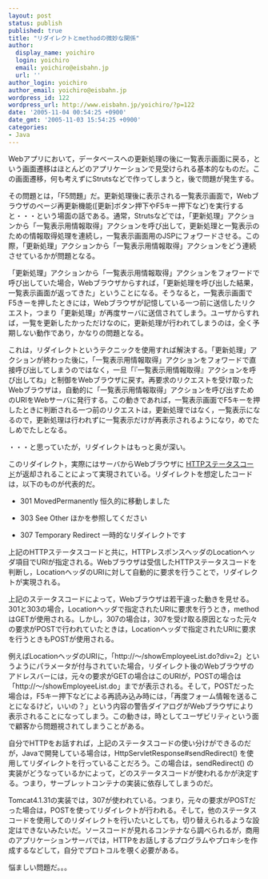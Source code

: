 ```yaml
---
layout: post
status: publish
published: true
title: "リダイレクトとmethodの微妙な関係"
author:
  display_name: yoichiro
  login: yoichiro
  email: yoichiro@eisbahn.jp
  url: ''
author_login: yoichiro
author_email: yoichiro@eisbahn.jp
wordpress_id: 122
wordpress_url: http://www.eisbahn.jp/yoichiro/?p=122
date: '2005-11-04 00:54:25 +0900'
date_gmt: '2005-11-03 15:54:25 +0900'
categories:
- Java
---
```


Webアプリにおいて，データベースへの更新処理の後に一覧表示画面に戻る，という画面遷移はほとんどのアプリケーションで見受けられる基本的なものだ。この画面遷移，何も考えずにStrutsなどで作ってしまうと，後で問題が発生する。

その問題とは，「F5問題」だ。更新処理後に表示される一覧表示画面で，Webブラウザのページ再更新機能([更新]ボタン押下やF5キー押下など)を実行すると・・・という場面の話である。通常，Strutsなどでは，「更新処理」アクションから「一覧表示用情報取得」アクションを呼び出して，更新処理と一覧表示のための情報取得処理を連続し，一覧表示画面用のJSPにフォワードさせる。この際，「更新処理」アクションから「一覧表示用情報取得」アクションをどう連続させているかが問題となる。

「更新処理」アクションから「一覧表示用情報取得」アクションをフォワードで呼び出していた場合，Webブラウザからすれば，「更新処理を呼び出した結果，一覧表示画面が返ってきた」ということになる。そうなると，一覧表示画面でF5きーを押したときには，Webブラウザが記憶している一つ前に送信したリクエスト，つまり「更新処理」が再度サーバに送信されてしまう。ユーザからすれば，一覧を更新したかっただけなのに，更新処理が行われてしまうのは，全く予期しない動作であり，かなりの問題となる。

これは，リダイレクトというテクニックを使用すれば解決する。「更新処理」アクションが終わった後に，「一覧表示用情報取得」アクションをフォワードで直接呼び出してしまうのではなく，一旦「『一覧表示用情報取得』アクションを呼び出してね」と制御をWebブラウザに戻す。再要求のリクエストを受け取ったWebブラウザは，自動的に「一覧表示用情報取得」アクションを呼び出すためのURIをWebサーバに発行する。この動きであれば，一覧表示画面でF5キーを押したときに判断される一つ前のリクエストは，更新処理ではなく，一覧表示になるので，更新処理は行われずに一覧表示だけが再表示されるようになり，めでたしめでたしとなる。

・・・と思っていたが，リダイレクトはもっと奥が深い。

このリダイレクト，実際にはサーバからWebブラウザに
[HTTPステータスコード](http://homepage1.nifty.com/yito/anhttpd/statuscode.html)が返却されることによって実現されている。リダイレクトを想定したコードは，以下のものが代表的だ。

* 301 MovedPermanently 恒久的に移動しました

* 303 See Other ほかを参照してください

* 307 Temporary Redirect 一時的なリダイレクトです

上記のHTTPステータスコードと共に，HTTPレスポンスヘッダのLocationヘッダ項目でURIが指定される。Webブラウザは受信したHTTPステータスコードを判断し，LocationヘッダのURIに対して自動的に要求を行うことで，リダイレクトが実現される。

上記のステータスコードによって，Webブラウザは若干違った動きを見せる。301と303の場合，Locationヘッダで指定されたURIに要求を行うとき，method はGETが使用される。しかし，307の場合は，307を受け取る原因となった元々の要求がPOSTで行われていたときは，Locationヘッダで指定されたURIに要求を行うときもPOSTが使用される。

例えばLocationヘッダのURIに，「http://～/showEmployeeList.do?div=2」というようにパラメータが付与されていた場合，リダイレクト後のWebブラウザのアドレスバーには，元々の要求がGETの場合はこのURIが，POSTの場合は「http://～/showEmployeeList.do」までが表示される。そして，POSTだった場合は，F5キー押下などによる再読み込み時には，「再度フォーム情報を送ることになるけど，いいの？」という内容の警告ダイアログがWebブラウザにより表示されることになってしまう。この動きは，時としてユーザビリティという面で顧客から問題視されてしまうことがある。

自分でHTTPをお話すれば，上記のステータスコードの使い分けができるのだが，Javaで開発している場合は，HttpServletResponse#sendRedirect() を使用してリダイレクトを行っていることだろう。この場合は，sendRedirect() の実装がどうなっているかによって，どのステータスコードが使われるかが決定する。つまり，サーブレットコンテナの実装に依存してしまうのだ。

Tomcat4.1.31の実装では，307が使われている。つまり，元々の要求がPOSTだった場合は，POSTを使ってリダイレクトが行われる。そして，他のステータスコードを使用してのリダイレクトを行いたいとしても，切り替えられるような設定はできないみたいだ。ソースコードが見れるコンテナなら調べられるが，商用のアプリケーションサーバでは，HTTPをお話しするプログラムやプロキシを作成するなどして，自分でプロトコルを覗く必要がある。

悩ましい問題だ。。。

